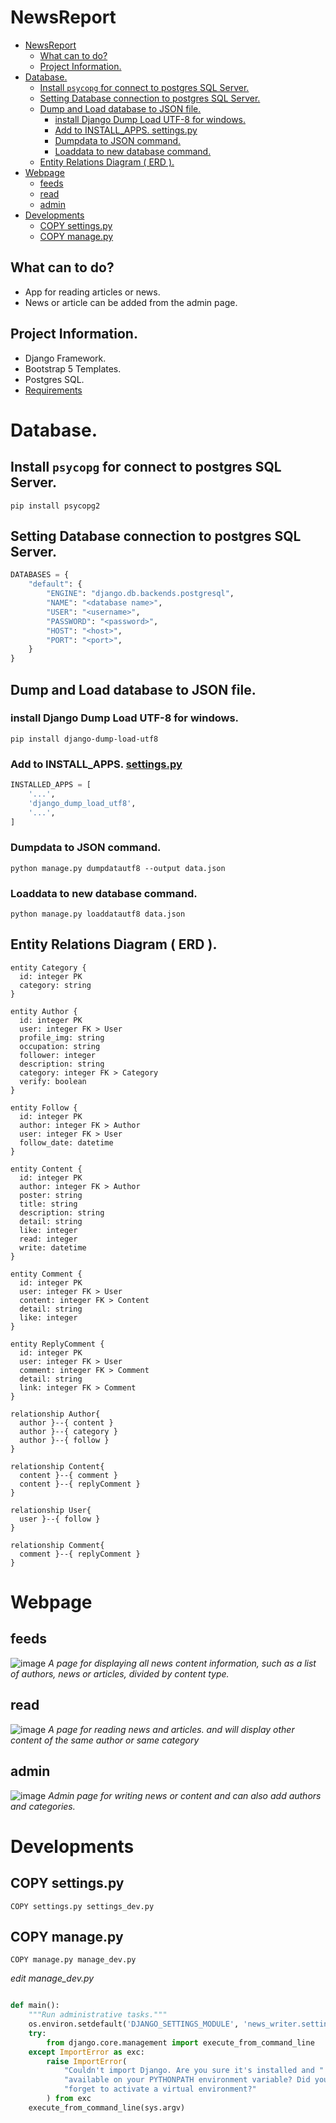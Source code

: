 # NewsReport
- [NewsReport](#newsreport)
  - [What can to do?](#what-can-to-do)
  - [Project Information.](#project-information)
- [Database.](#database)
  - [Install `psycopg` for connect to postgres SQL Server.](#install-psycopg-for-connect-to-postgres-sql-server)
  - [Setting Database connection to postgres SQL Server.](#setting-database-connection-to-postgres-sql-server)
  - [Dump and Load database to JSON file.](#dump-and-load-database-to-json-file)
    - [install Django Dump Load UTF-8 for windows.](#install-django-dump-load-utf-8-for-windows)
    - [Add to INSTALL\_APPS. settings.py](#add-to-install_apps-settingspy)
    - [Dumpdata to JSON command.](#dumpdata-to-json-command)
    - [Loaddata to new database command.](#loaddata-to-new-database-command)
  - [Entity Relations Diagram ( ERD ).](#entity-relations-diagram--erd-)
- [Webpage](#webpage)
  - [feeds](#feeds)
  - [read](#read)
  - [admin](#admin)
- [Developments](#developments)
  - [COPY settings.py](#copy-settingspy)
  - [COPY manage.py](#copy-managepy)

## What can to do?
- App for reading articles or news.
- News or article can be added from the admin page.
  
## Project Information.
- Django Framework.
- Bootstrap 5 Templates.
- Postgres SQL.
- [Requirements](./requirements.txt)

# Database.
## Install `psycopg` for connect to postgres SQL Server.
```
pip install psycopg2
```
## Setting Database connection to postgres SQL Server.
```python
DATABASES = {
    "default": {
        "ENGINE": "django.db.backends.postgresql",
        "NAME": "<database name>",
        "USER": "<username>",
        "PASSWORD": "<password>",
        "HOST": "<host>",
        "PORT": "<port>",
    }
}
```

## Dump and Load database to JSON file.
### install Django Dump Load UTF-8 for windows.
```
pip install django-dump-load-utf8
```


### Add to INSTALL_APPS. [settings.py](/news_writer/settings.py)
```python
INSTALLED_APPS = [
    '...',
    'django_dump_load_utf8',
    '...',
]
```
### Dumpdata to JSON command.
```
python manage.py dumpdatautf8 --output data.json
```
### Loaddata to new database command.

```
python manage.py loaddatautf8 data.json
```
## Entity Relations Diagram ( ERD ).

```
entity Category {
  id: integer PK
  category: string
}

entity Author {
  id: integer PK
  user: integer FK > User
  profile_img: string
  occupation: string
  follower: integer
  description: string
  category: integer FK > Category
  verify: boolean
}

entity Follow {
  id: integer PK
  author: integer FK > Author
  user: integer FK > User
  follow_date: datetime
}

entity Content {
  id: integer PK
  author: integer FK > Author
  poster: string
  title: string
  description: string
  detail: string
  like: integer
  read: integer
  write: datetime
}

entity Comment {
  id: integer PK
  user: integer FK > User
  content: integer FK > Content
  detail: string
  like: integer
}

entity ReplyComment {
  id: integer PK
  user: integer FK > User
  comment: integer FK > Comment
  detail: string
  link: integer FK > Comment
}

relationship Author{
  author }--{ content }
  author }--{ category }
  author }--{ follow }
}

relationship Content{
  content }--{ comment }
  content }--{ replyComment }
}

relationship User{
  user }--{ follow }
}

relationship Comment{
  comment }--{ replyComment }
}

```

# Webpage
## feeds
![image](/screen/feeds.png)
*A page for displaying all news content information, such as a list of authors, news or articles, divided by content type.*
## read 
![image](/screen/reads.png)
*A page for reading news and articles. and will display other content of the same author or same category*
## admin
![image](/screen/admin.png)
*Admin page for writing news or content and can also add authors and categories.*


# Developments
## COPY settings.py
```
COPY settings.py settings_dev.py
```

## COPY manage.py
```
COPY manage.py manage_dev.py
```

*edit manage_dev.py*
```python 

def main():
    """Run administrative tasks."""
    os.environ.setdefault('DJANGO_SETTINGS_MODULE', 'news_writer.settings_dev')
    try:
        from django.core.management import execute_from_command_line
    except ImportError as exc:
        raise ImportError(
            "Couldn't import Django. Are you sure it's installed and "
            "available on your PYTHONPATH environment variable? Did you "
            "forget to activate a virtual environment?"
        ) from exc
    execute_from_command_line(sys.argv)

```